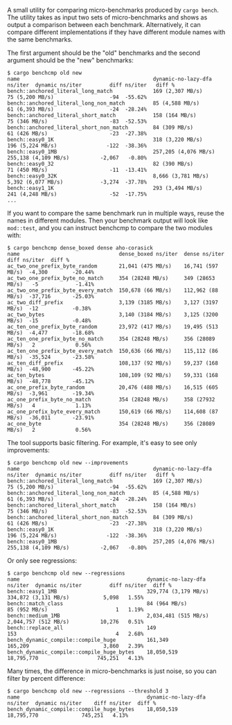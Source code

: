 A small utility for comparing micro-benchmarks produced by `cargo bench`. The
utility takes as input two sets of micro-benchmarks and shows as output a
comparison between each benchmark.
Alternatively, it can compare different implementations if they have different
module names with the same benchmarks.

The first argument should be the "old" benchmarks and the second argument
should be the "new" benchmarks:

```
$ cargo benchcmp old new
name                                           dynamic-no-lazy-dfa ns/iter  dynamic ns/iter         diff ns/iter   diff %
bench::anchored_literal_long_match             169 (2,307 MB/s)             75 (5,200 MB/s)                  -94  -55.62%
bench::anchored_literal_long_non_match         85 (4,588 MB/s)              61 (6,393 MB/s)                  -24  -28.24%
bench::anchored_literal_short_match            158 (164 MB/s)               75 (346 MB/s)                    -83  -52.53%
bench::anchored_literal_short_non_match        84 (309 MB/s)                61 (426 MB/s)                    -23  -27.38%
bench::easy0_1K                                318 (3,220 MB/s)             196 (5,224 MB/s)                -122  -38.36%
bench::easy0_1MB                               257,205 (4,076 MB/s)         255,138 (4,109 MB/s)          -2,067   -0.80%
bench::easy0_32                                82 (390 MB/s)                71 (450 MB/s)                    -11  -13.41%
bench::easy0_32K                               8,666 (3,781 MB/s)           5,392 (6,077 MB/s)            -3,274  -37.78%
bench::easy1_1K                                293 (3,494 MB/s)             241 (4,248 MB/s)                 -52  -17.75%
...
```

If you want to compare the same benchmark run in multiple ways, reuse the names
in different modules. Then your benchmark output will look like `mod::test`,
and you can instruct benchcmp to compare the two modules with:

```
$ cargo benchcmp dense_boxed dense aho-corasick
name                                dense_boxed ns/iter  dense ns/iter      diff ns/iter  diff %
ac_two_one_prefix_byte_random       21,041 (475 MB/s)    16,741 (597 MB/s)  -4,300        -20.44%
ac_two_one_prefix_byte_no_match     354 (28248 MB/s)     349 (28653 MB/s)   -5            -1.41%
ac_two_one_prefix_byte_every_match  150,678 (66 MB/s)    112,962 (88 MB/s)  -37,716       -25.03%
ac_two_diff_prefix                  3,139 (3185 MB/s)    3,127 (3197 MB/s)  -12           -0.38%
ac_two_bytes                        3,140 (3184 MB/s)    3,125 (3200 MB/s)  -15           -0.48%
ac_ten_one_prefix_byte_random       23,972 (417 MB/s)    19,495 (513 MB/s)  -4,477        -18.68%
ac_ten_one_prefix_byte_no_match     354 (28248 MB/s)     356 (28089 MB/s)   2             0.56%
ac_ten_one_prefix_byte_every_match  150,636 (66 MB/s)    115,112 (86 MB/s)  -35,524       -23.58%
ac_ten_diff_prefix                  108,137 (92 MB/s)    59,237 (168 MB/s)  -48,900       -45.22%
ac_ten_bytes                        108,109 (92 MB/s)    59,331 (168 MB/s)  -48,778       -45.12%
ac_one_prefix_byte_random           20,476 (488 MB/s)    16,515 (605 MB/s)  -3,961        -19.34%
ac_one_prefix_byte_no_match         354 (28248 MB/s)     358 (27932 MB/s)   4             1.13%
ac_one_prefix_byte_every_match      150,619 (66 MB/s)    114,608 (87 MB/s)  -36,011       -23.91%
ac_one_byte                         354 (28248 MB/s)     356 (28089 MB/s)   2             0.56%
```

The tool supports basic filtering. For example, it's easy to see only
improvements:

```
$ cargo benchcmp old new --improvements
name                                           dynamic-no-lazy-dfa ns/iter  dynamic ns/iter         diff ns/iter   diff %
bench::anchored_literal_long_match             169 (2,307 MB/s)             75 (5,200 MB/s)                  -94  -55.62%
bench::anchored_literal_long_non_match         85 (4,588 MB/s)              61 (6,393 MB/s)                  -24  -28.24%
bench::anchored_literal_short_match            158 (164 MB/s)               75 (346 MB/s)                    -83  -52.53%
bench::anchored_literal_short_non_match        84 (309 MB/s)                61 (426 MB/s)                    -23  -27.38%
bench::easy0_1K                                318 (3,220 MB/s)             196 (5,224 MB/s)                -122  -38.36%
bench::easy0_1MB                               257,205 (4,076 MB/s)         255,138 (4,109 MB/s)          -2,067   -0.80%
```

Or only see regressions:

```
$ cargo benchcmp old new --regressions
name                                         dynamic-no-lazy-dfa ns/iter  dynamic ns/iter         diff ns/iter  diff %
bench::easy1_1MB                             329,774 (3,179 MB/s)         334,872 (3,131 MB/s)           5,098   1.55%
bench::match_class                           84 (964 MB/s)                85 (952 MB/s)                      1   1.19%
bench::medium_1MB                            2,034,481 (515 MB/s)         2,044,757 (512 MB/s)          10,276   0.51%
bench::replace_all                           149                          153                                4   2.68%
bench_dynamic_compile::compile_huge          161,349                      165,209                        3,860   2.39%
bench_dynamic_compile::compile_huge_bytes    18,050,519                   18,795,770                   745,251   4.13%
```

Many times, the difference in micro-benchmarks is just noise, so you can filter
by percent difference:

```
$ cargo benchcmp old new --regressions --threshold 3
name                                         dynamic-no-lazy-dfa ns/iter  dynamic ns/iter    diff ns/iter  diff %
bench_dynamic_compile::compile_huge_bytes    18,050,519                   18,795,770              745,251   4.13%
```